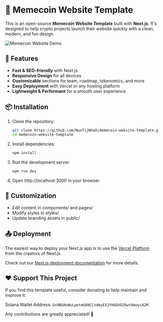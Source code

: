 # 🐸 Memecoin Website Template

This is an open-source **Memecoin Website Template** built with **Next.js**. It's designed to help crypto projects launch their website quickly with a clean, modern, and fun design.

![Memecoin Website Demo](public/screencapture.png)  

## 🚀 Features

- **Fast & SEO-friendly** with Next.js
- **Responsive Design** for all devices
- **Customizable** sections for team, roadmap, tokenomics, and more
- **Easy Deployment** with Vercel or any hosting platform
- **Lightweight & Performant** for a smooth user experience

## 📦 Installation

1. Clone the repository:
   ```sh
   git clone https://github.com/NuxTijNhaX/memecoin-website-template.git
   cd memecoin-website-template

2. Install dependencies:
   ```sh
   npm install

3. Run the development server:
   ```sh
   npm run dev

4. Open http://localhost:3000 in your browser.

## 🎨 Customization
- Edit content in components/ and pages/
- Modify styles in styles/
- Update branding assets in public/

## 📤 Deployment
The easiest way to deploy your Next.js app is to use the [Vercel Platform](https://vercel.com/new?utm_medium=default-template&filter=next.js&utm_source=create-next-app&utm_campaign=create-next-app-readme) from the creators of Next.js.

Check out our [Next.js deployment documentation](https://nextjs.org/docs/app/building-your-application/deploying) for more details.

## ❤️ Support This Project
If you find this template useful, consider donating to help maintain and improve it:

Solana Wallet Address:
`Gn9BGHvWuLpetmG6NCCzdmyEXJYHkDVDZ6wtdmoycA2M`

Any contributions are greatly appreciated! 🙏
